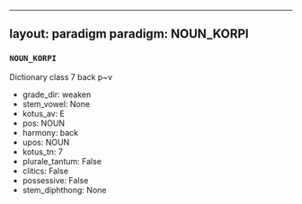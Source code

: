 
---
layout: paradigm
paradigm: NOUN_KORPI
---
### ` NOUN_KORPI `

Dictionary class 7 back p~v
* grade_dir: weaken
* stem_vowel: None
* kotus_av: E
* pos: NOUN
* harmony: back
* upos: NOUN
* kotus_tn: 7
* plurale_tantum: False
* clitics: False
* possessive: False
* stem_diphthong: None
